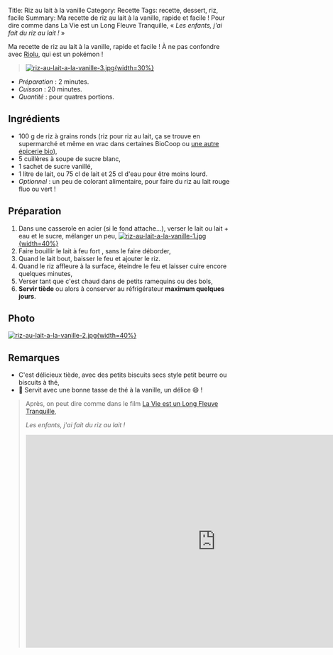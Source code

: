 Title: Riz au lait à la vanille
Category: Recette
Tags: recette, dessert, riz, facile
Summary: Ma recette de riz au lait à la vanille, rapide et facile ! Pour dire comme dans La Vie est un Long Fleuve Tranquille, « *Les enfants, j'ai fait du riz au lait !* »

Ma recette de riz au lait à la vanille, rapide et facile !
À ne pas confondre avec [Riolu](http://www.pokepedia.fr/Riolu), qui est un pokémon !

> [![riz-au-lait-a-la-vanille-3.jpg]({filename}images/riz-au-lait-a-la-vanille-3.jpg){width=30%}]({filename}images/riz-au-lait-a-la-vanille-3.jpg)

- *Préparation* : 2 minutes.
- *Cuisson* : 20 minutes.
- *Quantité* : pour quatres portions.

## Ingrédients
- 100 g de riz à grains ronds (riz pour riz au lait, ça se trouve en supermarché et même en vrac dans certaines BioCoop ou [une autre épicerie bio](https://perso.crans.org/besson/zero-dechet/quelques-liens-utiles-11-06-2018.html#vrac)),
- 5 cuillères à soupe de sucre blanc,
- 1 sachet de sucre vanillé,
- 1 litre de lait, ou 75 cl de lait et 25 cl d'eau pour être moins lourd.
- *Optionnel* : un peu de colorant alimentaire, pour faire du riz au lait rouge fluo ou vert !

## Préparation
1. Dans une casserole en acier (si le fond attache…), verser le lait ou lait + eau et le sucre, mélanger un peu,
    [![riz-au-lait-a-la-vanille-1.jpg]({filename}images/riz-au-lait-a-la-vanille-1.jpg){width=40%}]({filename}images/riz-au-lait-a-la-vanille-1.jpg)
2. Faire bouillir le lait à feu fort <i class="fa fa-thermometer-full" aria-hidden="true"></i>, sans le faire déborder,
3. Quand le lait bout, baisser le feu <i class="fa fa-thermometer-half" aria-hidden="true"></i> et ajouter le riz.
4. Quand le riz affleure à la surface, éteindre le feu et laisser cuire encore quelques minutes,
5. Verser tant que c'est chaud dans de petits ramequins ou des bols,
6. **Servir tiède** ou alors à conserver au réfrigérateur **maximum quelques jours**.

## Photo
[![riz-au-lait-a-la-vanille-2.jpg]({filename}images/riz-au-lait-a-la-vanille-2.jpg){width=40%}]({filename}images/riz-au-lait-a-la-vanille-2.jpg)

## Remarques
- C'est délicieux tiède, avec des petits biscuits secs style petit beurre ou biscuits à thé,
- :tea: Servit avec une bonne tasse de thé à la vanille, un délice :smile: !

> Après, on peut dire comme dans le film [La Vie est un Long Fleuve Tranquille](https://fr.wikipedia.org/wiki/La_vie_est_un_long_fleuve_tranquille),
>
> *Les enfants, j'ai fait du riz au lait !*
>
> <iframe width="854" height="480" src="https://www.youtube.com/embed/SbzfywL9UKQ?rel=0&start=19" frameborder="0" allow="autoplay; encrypted-media" allowfullscreen></iframe>
